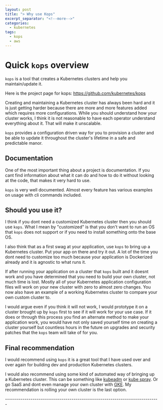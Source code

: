 ```yaml
---
layout: post
title: "> Why use Kops"
excerpt_separator: "<!--more-->"
categories:
  - kubernetes
tags:
  - kops
  - aws
---
```

# Quick `kops` overview
`kops` is a tool that creates a Kubernetes clusters and help you maintain/update it.

Here is the project page for kops: https://github.com/kubernetes/kops

Creating and maintaining a Kubernetes cluster has always been hard and it is just
getting harder because there are more and more features added which requires more
configurations.  While you should understand how your cluster works,
I think it is not reasonable to have each operator understand everything about it.
That will make it unscalable.

`kops` provides a configuration driven way for you to provision a cluster and
be able to update it throughout the cluster's lifetime in a safe and predictable manor.

## Documentation
One of the most important thing about a project is documentation.  If you cant
find information about what it can do and how to do it without looking at the code,
that makes it very hard to use.  

`kops` is very well documented.  Almost every feature has various examples on usage
with cli commands included.

## Should you use it?

I think if you dont need a customized Kubernetes cluster then you should use `kops`.  What I mean by "customized" is that you don't want to run an OS that `kops` does not support or if you need to install something onto the base OS.

I also think that as a first swag at your application, use `kops` to bring up a Kubernetes cluster.  Put your app on there and try it out.  A lot of the time you dont need to customize too much because your application is Dockerized already and it is agnostic to what runs it.

If after running your application on a cluster that `kops` built and it doesnt work and you have determined that you need to build your own cluster, not much time is lost.  Mostly all of your Kubernetes application configuration files will work on your new cluster with zero to almost zero changes.  You now also have an example of a working Kubernetes cluster to compare your own custom cluster to.

I would argue even if you think it will not work, I would prototype it on a cluster brought up by `kops` first to see if it will work for your use case.  If it does or through this process you find an alternate method to make your application work, you would have not only saved yourself time on creating a cluster yourself but countless hours in the future on upgrades and security patches that the `kops` team will take of for you.

## Final recommendation
I would recommend using `kops` it is a great tool that I have used over and over again for building dev and production Kubernetes clusters.

I would also recommend using some kind of automated way of bringing up a Kubernetes cluster.  This can be something like [kubeadm](https://kubernetes.io/docs/setup/independent/create-cluster-kubeadm/) or [kube spray](https://github.com/kubernetes-incubator/kubespray).  Or go SaaS and dont even manage your own cluster with [GKE](https://cloud.google.com/container-engine/). My recommendation is rolling your own cluster is the last option.

\-------------------------------------------------------------------------------
